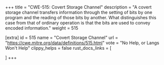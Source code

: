 +++
title = "CWE-515: Covert Storage Channel"
description	= "A covert storage channel transfers information through the setting of bits by one program and the reading of those bits by another. What distinguishes this case from that of ordinary operation is that the bits are used to convey encoded information."
weight = 515

[extra]
id = 515
name = "Covert Storage Channel"
url = "https://cwe.mitre.org/data/definitions/515.html"
vote = "No Help, or Langs Won't Help"
clippy_helps = false
rust_docs_links = [
	
]
+++

